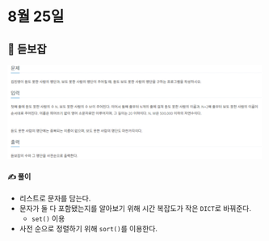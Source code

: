 # 8월 25일

## 🚩 듣보잡

[![image-20210825213820473](README.assets/image-20210825213820473.png)](https://www.acmicpc.net/problem/1764)



#### ✍ 풀이

- 리스트로 문자를 담는다.
- 문자가 둘 다 포함됐는지를 알아보기 위해 시간 복잡도가 작은 `DICT`로 바꿔준다.
  - `set()` 이용
- 사전 순으로 정렬하기 위해 `sort()`를 이용한다.

